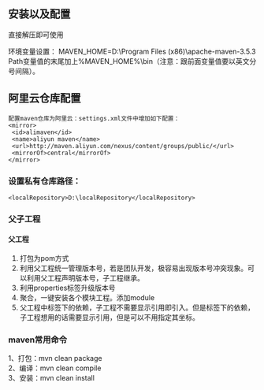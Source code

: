 ## 安装以及配置
直接解压即可使用

环境变量设置：
MAVEN_HOME=D:\Program Files (x86)\apache-maven-3.5.3
Path变量值的末尾加上%MAVEN_HOME%\bin（注意：跟前面变量值要以英文分号间隔）。

## 阿里云仓库配置
```
配置maven仓库为阿里云：settings.xml文件中增加如下配置：
<mirror>
 <id>alimaven</id>
 <name>aliyun maven</name>
 <url>http://maven.aliyun.com/nexus/content/groups/public/</url>
 <mirrorOf>central</mirrorOf>
</mirror>
```
### 设置私有仓库路径：
```
<localRepository>D:\localRepository</localRepository>
```
### 父子工程
#### 父工程
1. 打包为pom方式
2. 利用父工程统一管理版本号，若是团队开发，极容易出现版本号冲突现象。可以利用父工程声明版本号，子工程继承。  
3. 利用properties标签升级版本号
4. 聚合，一键安装各个模块工程。添加module
5. 父工程中<dependencies>标签下的依赖，子工程不需要显示引用即引入。但是<dependencyManagement>标签下的依赖，子工程想用的话需要显示引用，但是可以不用指定其坐标。

### maven常用命令
1、打包：mvn clean package  
2、编译：mvn clean compile  
3、安装：mvn clean install



